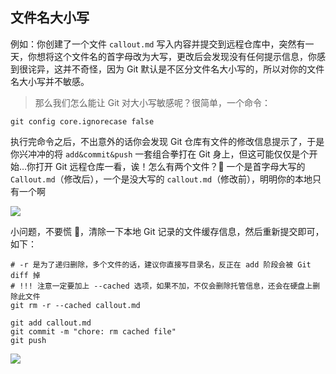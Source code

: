 ## 文件名大小写

例如：你创建了一个文件 `callout.md` 写入内容并提交到远程仓库中，突然有一天，你想将这个文件名的首字母改为大写，更改后会发现没有任何提示信息，你感到很诧异，这并不奇怪，因为 Git 默认是不区分文件名大小写的，所以对你的文件名大小写并不敏感。

> 那么我们怎么能让 Git 对大小写敏感呢？很简单，一个命令：

```shell
git config core.ignorecase false
```

执行完命令之后，不出意外的话你会发现 Git 仓库有文件的修改信息提示了，于是你兴冲冲的将 `add&commit&push` 一套组合拳打在 Git 身上，但这可能仅仅是个开始…你打开 Git 远程仓库一看，诶！怎么有两个文件？🤨 一个是首字母大写的 `Callout.md`（修改后），一个是没大写的 `callout.md`（修改前），明明你的本地只有一个啊

![](https://cdn.jsdelivr.net/gh/fengstats/blogcdn@main/2023/Git-%E6%96%87%E4%BB%B6%E5%A4%A7%E5%B0%8F%E5%86%99%E7%9B%AE%E5%BD%95.png)

小问题，不要慌 👊，清除一下本地 Git 记录的文件缓存信息，然后重新提交即可，如下：

```shell
# -r 是为了递归删除，多个文件的话，建议你直接写目录名，反正在 add 阶段会被 Git diff 掉
# !!! 注意一定要加上 --cached 选项，如果不加，不仅会删除托管信息，还会在硬盘上删除此文件
git rm -r --cached callout.md

git add callout.md
git commit -m "chore: rm cached file"
git push
```

![](https://cdn.jsdelivr.net/gh/fengstats/blogcdn@main/2023/Git-%E6%96%87%E4%BB%B6%E5%A4%A7%E5%B0%8F%E5%86%99%E8%A7%A3%E5%86%B3%E6%B5%81%E7%A8%8B%E6%BC%94%E7%A4%BA.png)
